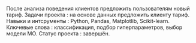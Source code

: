 После анализа поведения клиентов предложить 
пользователям новый тариф. Задачи проекта : на основе данных
предложить клиенту тариф. Навыки и интсрументы : Python,
Pandas, Matplotlib, Scikit-learn. Ключевые слова : классификация,
подбор гиперпараметров, выбор модели МО. Статус проекта : 
завершён.
